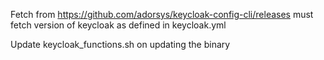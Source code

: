 Fetch from https://github.com/adorsys/keycloak-config-cli/releases
must fetch version of keycloak as defined in keycloak.yml

Update keycloak_functions.sh on updating the binary